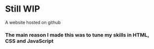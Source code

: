 <h1>Still WIP</h1>
A website hosted on github

<h3>The main reason I made this was to tune my skills in HTML, CSS and JavaScript</h3>
